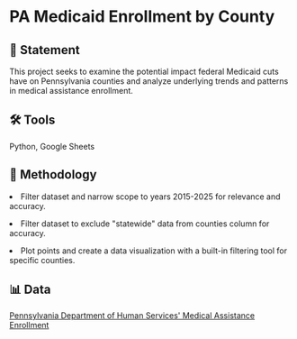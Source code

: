 # PA Medicaid Enrollment by County

## :memo: Statement
This project seeks to examine the potential impact federal Medicaid cuts have on Pennsylvania counties and analyze underlying trends and patterns in medical assistance enrollment.

## :hammer_and_wrench: Tools
<p>Python, Google Sheets</p>

## :bookmark_tabs: Methodology
<p><li>Filter dataset and narrow scope to years 2015-2025 for relevance and accuracy.</p>
<p><li>Filter dataset to exclude "statewide" data from counties column for accuracy.</p>
<p><li>Plot points and create a data visualization with a built-in filtering tool for specific counties.</p>

## :bar_chart: Data
<p><a href="https://data.pa.gov/Human-Services/Medical-Assistance-Enrollment-July-2003-Current-Mo/2ght-hfn9/about_data">Pennsylvania Department of Human Services' Medical Assistance Enrollment</p>

